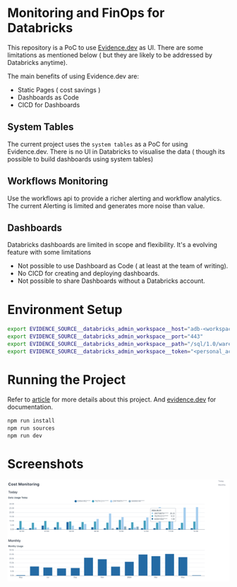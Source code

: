 # Monitoring and FinOps for Databricks

This repository is a PoC to use [Evidence.dev](https://evidence.dev) as UI. There are some limitations as mentioned below ( but they are likely to be addressed by Databricks anytime).

The main benefits of using Evidence.dev are:
- Static Pages ( cost savings )
- Dashboards as Code
- CICD for Dashboards

## System Tables

The current project uses the `system tables` as a PoC for using Evidence.dev. There is no UI in Databricks to visualise the data ( though its possible to build dashboards using system tables)

## Workflows Monitoring

Use the workflows api to provide a richer alerting and workflow analytics. The current Alerting is limited and generates more noise than value.

## Dashboards

Databricks dashboards are limited in scope and flexibility. It's a evolving feature with some limitations

- Not possible to use Dashboard as Code ( at least at the team of writing).
- No CICD for creating and deploying dashboards.
- Not possible to share Dashboards without a Databricks account.

# Environment Setup

```bash
export EVIDENCE_SOURCE__databricks_admin_workspace__host="adb-<workspace-id>.azuredatabricks.net"
export EVIDENCE_SOURCE__databricks_admin_workspace__port="443"
export EVIDENCE_SOURCE__databricks_admin_workspace__path="/sql/1.0/warehouses/<warehouse_id>"
export EVIDENCE_SOURCE__databricks_admin_workspace__token="<personal_access_token>"
```

# Running the Project

Refer to [article](https://vishb.in) for more details about this project. And [evidence.dev](https://evidence.dev) for documentation.

```bash
npm run install
npm run sources
npm run dev
```

# Screenshots

![](/images/cost.png)